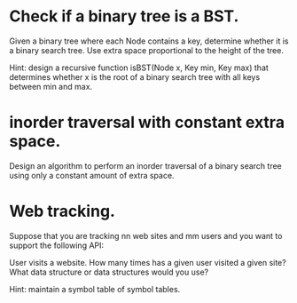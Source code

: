 # Check if a binary tree is a BST. 
Given a binary tree where each Node contains a key, 
determine whether it is a binary search tree. 
Use extra space proportional to the height of the tree.

Hint: design a recursive function isBST(Node x, Key min, Key max)
that determines whether x is the root of a binary search tree 
with all keys between  min and  max.


# inorder traversal with constant extra space. 
Design an algorithm to perform an inorder traversal of a binary search tree 
using only a constant amount of extra space.


# Web tracking. 
Suppose that you are tracking nn web sites and mm users and you want to support the following API:

User visits a website.
How many times has a given user visited a given site?
What data structure or data structures would you use?


Hint: maintain a symbol table of symbol tables.
